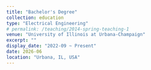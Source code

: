 ```yaml
---
title: "Bachelor's Degree"
collection: education
type: "Electrical Engineering"
# permalink: /teaching/2014-spring-teaching-1
venue: "University of Illinois at Urbana-Champaign"
excerpt: ""
display_date: "2022-09 ~ Present"
date: 2026-06
location: "Urbana, IL, USA"
---
```

